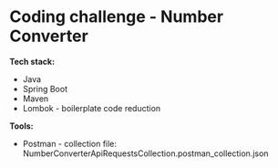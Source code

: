 # Coding challenge - Number Converter

**Tech stack:**

- Java
- Spring Boot
- Maven
- Lombok - boilerplate code reduction

**Tools:**
- Postman - collection file: NumberConverterApiRequestsCollection.postman_collection.json